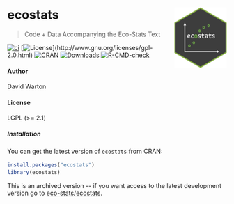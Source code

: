 # ecostats <img src="man/figures/ecostats_hex.png" align="right" width="120"/>

> Code + Data Accompanying the Eco-Stats Text

<!-- badges: start -->
[![ci](https://github.com/dwarton/ecostats/workflows/ci/badge.svg)](https://github.com/dwarton/ecostats/actions?query=workflow%3Aci) 
[![License](http://img.shields.io/badge/license-LGPL%20(%3E=%202.1)-brightgreen.svg?style=flat)](http://www.gnu.org/licenses/gpl-2.0.html)
[![CRAN](http://www.r-pkg.org/badges/version/ecostats)](https://CRAN.R-project.org/package=ecostats) 
[![Downloads](http://cranlogs.r-pkg.org/badges/ecostats?color=brightgreen)](https://www.r-pkg.org/pkg/ecostats)
[![R-CMD-check](https://github.com/dwarton/ecostats/actions/workflows/R-CMD-check.yaml/badge.svg)](https://github.com/fontikar/ecostats/actions/workflows/R-CMD-check.yaml) 
<!-- [![Codecov test coverage](https://codecov.io/gh/dwarton/ecostats/branch/ghactions/graph/badge.svg?token=95vH8l02ZK)](https://app.codecov.io/gh/dwarton/ecostats?branch=ghactions) -->
<!-- badges: end -->

#### Author

David Warton

#### License

LGPL (\>= 2.1)

##### Installation

You can get the latest version of `ecostats` from CRAN:

``` r
install.packages("ecostats")
library(ecostats)
```

This is an archived version -- if you want access to the latest development version go to [eco-stats/ecostats](https://github.com/eco-stats/ecostats).
